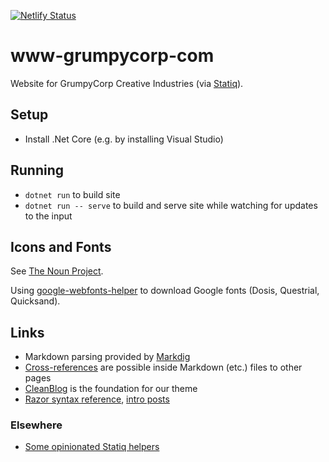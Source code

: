 [![Netlify Status](https://api.netlify.com/api/v1/badges/63595710-a86c-48c9-a3e2-5a2f4e4bdadc/deploy-status)](https://app.netlify.com/sites/grumpycorp/deploys)

# www-grumpycorp-com
Website for GrumpyCorp Creative Industries (via [Statiq](https://statiq.dev)).

## Setup
- Install .Net Core (e.g. by installing Visual Studio)

## Running
- `dotnet run` to build site
- `dotnet run -- serve` to build and serve site while watching for updates to the input

## Icons and Fonts
See [The Noun Project](https://thenounproject.com/).

Using [google-webfonts-helper](https://gwfh.mranftl.com/fonts) to download Google fonts (Dosis, Questrial, Quicksand).

## Links
- Markdown parsing provided by [Markdig](https://github.com/xoofx/markdig/blob/master/readme.md)
- [Cross-references](https://www.statiq.dev/guide/web/content-files/links-and-cross-references) are possible inside Markdown (etc.) files to other pages
- [CleanBlog](https://github.com/statiqdev/CleanBlog) is the foundation for our theme
- [Razor syntax reference](https://learn.microsoft.com/en-us/aspnet/core/mvc/views/razor?view=aspnetcore-7.0), [intro posts](https://weblogs.asp.net/scottgu/asp-net-mvc-3-layouts-and-sections-with-razor)

### Elsewhere
- [Some opinionated Statiq helpers](https://github.com/AnkurSheel/StatiqHelpers)